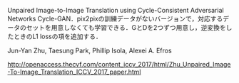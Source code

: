 Unpaired Image-to-Image Translation using Cycle-Consistent Adversarial Networks
Cycle-GAN．pix2pixの訓練データがないバージョンで，対応するデータのセットを用意しなくても学習できる．GとDを2つずつ用意し，逆変換をしたときのL1 lossの項を追加する．

Jun-Yan Zhu, Taesung Park, Phillip Isola, Alexei A. Efros

http://openaccess.thecvf.com/content_iccv_2017/html/Zhu_Unpaired_Image-To-Image_Translation_ICCV_2017_paper.html